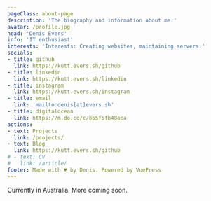 ```yaml
---
pageClass: about-page
description: 'The biography and information about me.'
avatar: /profile.jpg
head: 'Denis Evers'
info: 'IT enthusiast'
interests: 'Interests: Creating websites, maintaining servers.'
socials:
- title: github
  link: https://kutt.evers.sh/github
- title: linkedin
  link: https://kutt.evers.sh/linkedin
- title: instagram
  link: https://kutt.evers.sh/instagram
- title: email
  link: 'mailto:denis[at]evers.sh'
- title: digitalocean
  link: https://m.do.co/c/b55f5fb48aca
actions:
- text: Projects
  link: /projects/
- text: Blog
  link: https://kutt.evers.sh/github
# - text: CV
#   link: /article/
footer: Made with ♥ by Denis. Powered by VuePress
---
```


<AboutCard :frontmatter="$page.frontmatter" >

Currently in Australia. More coming soon.

</AboutCard>

<style lang="stylus">

.theme-container.about-page .page
  background-color #e6ecf0
  min-height calc(100vh)
  
  .last-updated
    display none

</style>